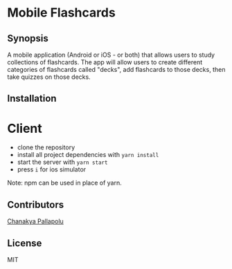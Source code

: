 # Mobile Flashcards

## Synopsis
A mobile application (Android or iOS - or both) that allows users to study collections of flashcards.
The app will allow users to create different categories of flashcards called "decks",
add flashcards to those decks, then take quizzes on those decks.

## Installation
# Client
- clone the repository
- install all project dependencies with `yarn install`
- start the server with `yarn start`
- press `i` for ios simulator

Note: npm can be used in place of yarn.

## Contributors
[Chanakya Pallapolu](https://github.com/cpallapolu)

## License
MIT
